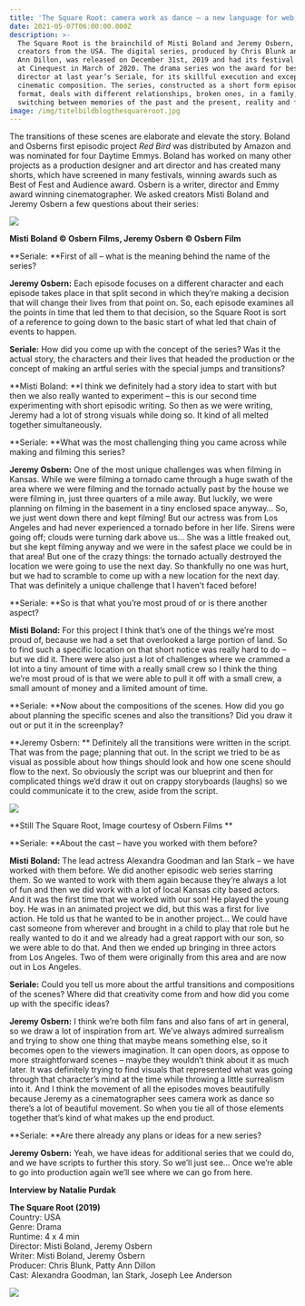 ```yaml
---
title: 'The Square Root: camera work as dance – a new language for web series'
date: 2021-05-07T06:00:00.000Z
description: >-
  The Square Root is the brainchild of Misti Boland and Jeremy Osbern, two
  creators from the USA. The digital series, produced by Chris Blunk and Patty
  Ann Dillon, was released on December 31st, 2019 and had its festival premiere
  at Cinequest in March of 2020. The drama series won the award for best
  director at last year’s Seriale, for its skillful execution and exceptional
  cinematic composition. The series, constructed as a short form episodic
  format, deals with different relationships, broken ones, in a family,
  switching between memories of the past and the present, reality and fantasy. 
image: /img/titelbildblogthesquareroot.jpg
---
```

The transitions of these scenes are elaborate and elevate the story. Boland and Osberns first episodic project _Red Bird_ was distributed by Amazon and was nominated for four Daytime Emmys. Boland has worked on many other projects as a production designer and art director and has created many shorts, which have screened in many festivals, winning awards such as Best of Fest and Audience award. Osbern is a writer, director and Emmy award winning cinematographer. We asked creators Misti Boland and Jeremy Osbern a few questions about their series: 

![](/img/bild6blogthesquarerootjeremymisti.png)

**Misti Boland © Osbern Films,		Jeremy Osbern © Osbern Film**

**Seriale: **First of all – what is the meaning behind the name of the series?

**Jeremy Osbern:** Each episode focuses on a different character and each episode takes place in that split second in which they’re making a decision that will change their lives from that point on. So, each episode examines all the points in time that led them to that decision, so the Square Root is sort of a reference to going down to the basic start of what led that chain of events to happen.

**Seriale:** How did you come up with the concept of the series? Was it the actual story, the characters and their lives that headed the production or the concept of making an artful series with the special jumps and transitions?

**Misti Boland: **I think we definitely had a story idea to start with but then we also really wanted to experiment – this is our second time experimenting with short episodic writing. So then as we were writing, Jeremy had a lot of strong visuals while doing so. It kind of all melted together simultaneously. 

**Seriale: **What was the most challenging thing you came across while making and filming this series?

**Jeremy Osbern:**  One of the most unique challenges was when filming in Kansas. While we were filming a tornado came through a huge swath of the area where we were filming and the tornado actually past by the house we were filming in, just three quarters of a mile away. But luckily, we were planning on filming in the basement in a tiny enclosed space anyway… So, we just went down there and kept filming! But our actress was from Los Angeles and had never experienced a tornado before in her life. Sirens were going off; clouds were turning dark above us… She was a little freaked out, but she kept filming anyway and we were in the safest place we could be in that area! But one of the crazy things: the tornado actually destroyed the location we were going to use the next day. So thankfully no one was hurt, but we had to scramble to come up with a new location for the next day. That was definitely a unique challenge that I haven’t faced before!

**Seriale: **So is that what you’re most proud of or is there another aspect?

**Misti Boland:** For this project I think that’s one of the things we’re most proud of, because we had a set that overlooked a large portion of land. So to find such a specific location on that short notice was really hard to do – but we did it. There were also just a lot of challenges where we crammed a lot into a tiny amount of time with a really small crew so I think the thing we’re most proud of is that we were able to pull it off with a small crew, a small amount of money and a limited amount of time.

**Seriale: **Now about the compositions of the scenes. How did you go about planning the specific scenes and also the transitions? Did you draw it out or put it in the screenplay?

**Jeremy Osbern: ** Definitely all the transitions were written in the script. That was from the page; planning that out. In the script we tried to be as visual as possible about how things should look and how one scene should flow to the next. So obviously the script was our blueprint and then for complicated things we’d draw it out on crappy storyboards (laughs) so we could communicate it to the crew, aside from the script. 

![](/img/bild4blogthesquarerootjeremyosbernstill.jpg)

**Still The Square Root, Image courtesy of Osbern Films **

**Seriale: **About the cast – have you worked with them before?

**Misti Boland:** The lead actress Alexandra Goodman and Ian Stark – we have worked with them before. We did another episodic web series starring them. So we wanted to work with them again because they’re always a lot of fun and then we did work with a lot of local Kansas city based actors. And it was the first time that we worked with our son! He played the young boy. He was in an animated project we did, but this was a first for live action. He told us that he wanted to be in another project... We could have cast someone from wherever and brought in a child to play that role but he really wanted to do it and we already had a great rapport with our son, so we were able to do that. And then we ended up bringing in three actors from Los Angeles. Two of them were originally from this area and are now out in Los Angeles. 

**Seriale:** Could you tell us more about the artful transitions and compositions of the scenes? Where did that creativity come from and how did you come up with the specific ideas?

**Jeremy Osbern:** I think we’re both film fans and also fans of art in general, so we draw a lot of inspiration from art. We’ve always admired surrealism and trying to show one thing that maybe means something else, so it becomes open to the viewers imagination. It can open doors, as oppose to more straightforward scenes – maybe they wouldn’t think about it as much later. It was definitely trying to find visuals that represented what was going through that character’s mind at the time while throwing a little surrealism into it. And I think the movement of all the episodes moves beautifully because Jeremy as a cinematographer sees camera work as dance so there’s a lot of beautiful movement. So when you tie all of those elements together that’s kind of what makes up the end product. 

**Seriale: **Are there already any plans or ideas for a new series?

**Jeremy Osbern:** Yeah, we have ideas for additional series that we could do, and we have scripts to further this story. So we’ll just see… Once we’re able to go into production again we’ll see where we can go from here. 

**Interview by Natalie Purdak**

**The Square Root (2019)**\
Country: USA\
Genre: Drama\
Runtime: 4 x 4 min\
Director: Misti Boland, Jeremy Osbern\
Writer: Misti Boland, Jeremy Osbern\
Producer: Chris Blunk, Patty Ann Dillon\
Cast: Alexandra Goodman, Ian Stark, Joseph Lee Anderson

![](/img/bild5blogthesquarerootlogo.jpg)
